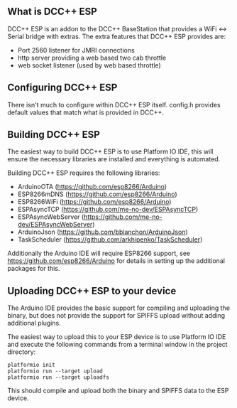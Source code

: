 What is DCC++ ESP
-----------------

DCC++ ESP is an addon to the DCC++ BaseStation that provides a WiFi <-> Serial bridge with extras.
The extra features that DCC++ ESP provides are:
* Port 2560 listener for JMRI connections
* http server providing a web based two cab throttle
* web socket listener (used by web based throttle)

Configuring DCC++ ESP
---------------------

There isn't much to configure within DCC++ ESP itself.  config.h provides default values that match
what is provided in DCC++.

Building DCC++ ESP
------------------

The easiest way to build DCC++ ESP is to use Platform IO IDE, this will ensure the
necessary libraries are installed and everything is automated.

Building DCC++ ESP requires the following libraries:
* ArduinoOTA (https://github.com/esp8266/Arduino)
* ESP8266mDNS (https://github.com/esp8266/Arduino)
* ESP8266WiFi (https://github.com/esp8266/Arduino)
* ESPAsyncTCP (https://github.com/me-no-dev/ESPAsyncTCP)
* ESPAsyncWebServer (https://github.com/me-no-dev/ESPAsyncWebServer)
* ArduinoJson (https://github.com/bblanchon/ArduinoJson)
* TaskScheduler (https://github.com/arkhipenko/TaskScheduler)

Additionally the Arduino IDE will require ESP8266 support, see https://github.com/esp8266/Arduino
for details in setting up the additional packages for this.

Uploading DCC++ ESP to your device
----------------------------------

The Arduino IDE provides the basic support for compiling and uploading the binary, but does not
provide the support for SPIFFS upload without adding additional plugins.

The easiest way to upload this to your ESP device is to use Platform IO IDE and execute the
following commands from a terminal window in the project directory:
```
platformio init
platformio run --target upload
platformio run --target uploadfs
```

This should compile and upload both the binary and SPIFFS data to the ESP device.
